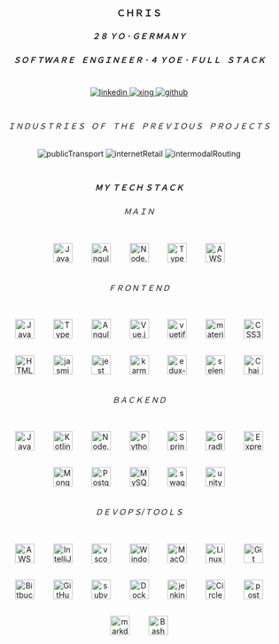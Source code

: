### <div align="center">ＣＨＲＩＳ</div>
##### <div align="center">２８ ＹＯ 𐄁 ＧＥＲＭＡＮＹ</div>
##### <div align="center">ＳＯＦＴＷＡＲＥ⠀ＥＮＧＩＮＥＥＲ 𐄁 ４ ＹＯＥ 𐄁 ＦＵＬＬ⠀ＳＴＡＣＫ</div>

<br/>
<div align="center">
<a href="https://linkedin.com/in/christian-binder-6045761a0" target="_blank">
<img src=https://img.shields.io/badge/linkedin-%231E77B5.svg?&style=for-the-badge&logo=linkedin&logoColor=white alt=linkedin style="margin-bottom: 5px;" />
</a>
<a href="https://www.xing.com/profile/Christian_Binder111/cv" target="_blank">
<img src=https://img.shields.io/badge/xing-0F8678.svg?&style=for-the-badge&logo=xing&logoColor=white alt=xing style="margin-bottom: 5px;" />
</a>
<a href="https://github.com/chrisBinder" target="_blank">
<img src=https://img.shields.io/badge/github-%2324292e.svg?&style=for-the-badge&logo=github&logoColor=white alt=github style="margin-bottom: 5px;" />
</a>  
</div>

<br/>

###### <div align="center">ＩＮＤＵＳＴＲＩＥＳ⠀ＯＦ⠀ＴＨＥ⠀ＰＲＥＶＩＯＵＳ⠀ＰＲＯＪＥＣＴＳ</div>
<div align="center">
<img src=https://shields.io/badge/%F0%9F%9A%82-Public%20Transport-blue?style=for-the-badge alt=publicTransport style="margin-bottom: 5px;" /> 
<img src=https://shields.io/badge/%F0%9F%92%B0-Internet%20retail-yellow?style=for-the-badge alt=internetRetail style="margin-bottom: 5px;" />
<img src=https://shields.io/badge/%F0%9F%9A%97-Intermodal%20Routing-red?style=for-the-badge alt=intermodalRouting style="margin-bottom: 5px;" /> 
</div>

<br/>

##### <div align="center">ＭＹ ＴＥＣＨ ＳＴＡＣＫ</div>

###### <div align="center">ＭＡＩＮ</div>

<div align="center">   
<img style="margin: 15px" src="https://profilinator.rishav.dev/skills-assets/java-original-wordmark.svg" alt="Java" height="35" />  
<img style="margin: 15px" src="https://angular.io/assets/images/logos/angular/angular.svg" alt="Angular" height="35" /> 
<img style="margin: 15px" src="https://cdn.svgporn.com/logos/nodejs.svg" alt="Node.js" width="35" /> 
<img style="margin: 15px" src="https://profilinator.rishav.dev/skills-assets/typescript-original.svg" alt="TypeScript" height="35" />  
<img style="margin: 15px" src="https://cdn.svgporn.com/logos/aws.svg" alt="AWS" width="35" />  
 </div>


###### <div align="center">ＦＲＯＮＴＥＮＤ</div>

<div align="center">   

<img style="margin: 15px" src="https://profilinator.rishav.dev/skills-assets/javascript-original.svg" alt="JavaScript" height="35" />  
<img style="margin: 15px" src="https://profilinator.rishav.dev/skills-assets/typescript-original.svg" alt="TypeScript" height="35" />  
<img style="margin: 15px" src="https://angular.io/assets/images/logos/angular/angular.svg" alt="Angular" height="35" />  
<img style="margin: 15px" src="https://profilinator.rishav.dev/skills-assets/vuejs-original-wordmark.svg" alt="Vue.js" height="35" />
<img style="margin: 15px" src="https://cdn.svgporn.com/logos/vuetifyjs.svg" alt="vuetifyjs" height="35" /> 
<img style="margin: 15px" src="https://cdn.svgporn.com/logos/material-ui.svg" alt="material-ui" height="35" />  
<img style="margin: 15px" src="https://profilinator.rishav.dev/skills-assets/css3-original-wordmark.svg" alt="CSS3" height="35" />  
<img style="margin: 15px" src="https://profilinator.rishav.dev/skills-assets/html5-original-wordmark.svg" alt="HTML5" height="35" />
<img style="margin: 15px" src="https://cdn.svgporn.com/logos/jasmine.svg" alt="jasmine" height="35" /> 
<img style="margin: 15px" src="https://cdn.svgporn.com/logos/jest.svg" alt="jest" height="35" /> 
<img style="margin: 15px" src="https://cdn.svgporn.com/logos/karma.svg" alt="karma" height="35" />  
<img style="margin: 15px" src="https://cdn.svgporn.com/logos/redux-observable.svg" alt="edux-observable" height="35" /> 
<img style="margin: 15px" src="https://cdn.svgporn.com/logos/selenium.svg" alt="selenium" height="35" />  
<img style="margin: 15px" src="https://cdn.svgporn.com/logos/chai.svg" alt="Chai" height="35" />

 </div>

###### <div align="center">ＢＡＣＫＥＮＤ</div>

<div align="center">  
<img style="margin: 15px" src="https://profilinator.rishav.dev/skills-assets/java-original-wordmark.svg" alt="Java" height="35" />  
<img style="margin: 15px" src="https://profilinator.rishav.dev/skills-assets/kotlinlang-icon.svg" alt="Kotlin" height="35" />  
<img style="margin: 15px" src="https://cdn.svgporn.com/logos/nodejs.svg" alt="Node.js" width="35" /> 
<img style="margin: 15px" src="https://profilinator.rishav.dev/skills-assets/python-original.svg" alt="Python" height="35" />
<img style="margin: 15px" src="https://profilinator.rishav.dev/skills-assets/springio-icon.svg" alt="Spring" height="35" />  
<img style="margin: 15px" src="https://cdn.svgporn.com/logos/gradle.svg" alt="Gradle" height="35" />
<img style="margin: 15px" src="https://profilinator.rishav.dev/skills-assets/express-original-wordmark.svg" alt="Express.js" height="35" />  
<img style="margin: 15px" src="https://profilinator.rishav.dev/skills-assets/mongodb-original-wordmark.svg" alt="MongoDB" height="35" />
<img style="margin: 15px" src="https://profilinator.rishav.dev/skills-assets/postgresql-original-wordmark.svg" alt="PostgreSQL" height="35" />  
<img style="margin: 15px" src="https://profilinator.rishav.dev/skills-assets/mysql-original-wordmark.svg" alt="MySQL" height="35" />    
<img style="margin: 15px" src="https://cdn.svgporn.com/logos/swagger.svg" alt="swagger" height="35" /> 
<img style="margin: 15px" src="https://cdn.svgporn.com/logos/unity.svg" alt="unity" height="35" /> 
</div>

###### <div align="center">ＤＥＶＯＰＳ/ＴＯＯＬＳ</div>

<div align="center">  
<img style="margin: 15px" src="https://cdn.svgporn.com/logos/aws.svg" alt="AWS" width="35" />  
<img style="margin: 15px" src="https://cdn.svgporn.com/logos/intellij-idea.svg" alt="IntelliJ" height="35" />  
<img style="margin: 15px" src="https://cdn.svgporn.com/logos/visual-studio-code.svg" alt="vscode" height="35" /> 
<img style="margin: 15px" src="https://cdn.svgporn.com/logos/microsoft-windows.svg" alt="Windows" height="35" />  
<img style="margin: 15px" src="https://cdn.svgporn.com/logos/macOS.svg" alt="MacOS" width="35" />  
<img style="margin: 15px" src="https://profilinator.rishav.dev/skills-assets/linux-original.svg" alt="Linux" height="35" />   
<img style="margin: 15px" src="https://profilinator.rishav.dev/skills-assets/git-scm-icon.svg" alt="Git" height="35" />  
<img style="margin: 15px" src="https://cdn.svgporn.com/logos/bitbucket.svg" alt="Bitbucket" height="35" />  
<img style="margin: 15px" src="https://cdn.svgporn.com/logos/github-icon.svg" alt="GitHub" height="35" />  
<img style="margin: 15px" src="https://cdn.svgporn.com/logos/subversion.svg" alt="subversion" width="35" />
<img style="margin: 15px" src="https://profilinator.rishav.dev/skills-assets/docker-original-wordmark.svg" alt="Docker" height="35" /> 
<img style="margin: 15px" src="https://cdn.svgporn.com/logos/jenkins.svg" alt="jenkins" height="35" />  
<img style="margin: 15px" src="https://cdn.svgporn.com/logos/circleci.svg" alt="CircleCI" height="35" /> 
<img style="margin: 15px" src="https://cdn.svgporn.com/logos/postman.svg" alt="postman" height="35" /> 
<img style="margin: 15px" src="https://cdn.svgporn.com/logos/markdown.svg" alt="markdown" width="35" />
<img style="margin: 15px" src="https://profilinator.rishav.dev/skills-assets/gnu_bash-icon.svg" alt="Bash" height="35" /> 
</div>


